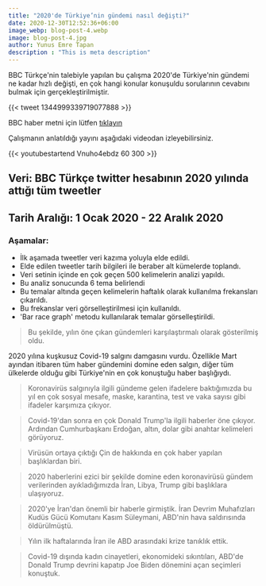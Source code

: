```yaml
---
title: "2020'de Türkiye’nin gündemi nasıl değişti?"
date: 2020-12-30T12:52:36+06:00
image_webp: blog-post-4.webp
image: blog-post-4.jpg
author: Yunus Emre Tapan
description : "This is meta description"
---
```


 BBC Türkçe'nin talebiyle yapılan bu çalışma 2020'de Türkiye'nin gündemi ne kadar hızlı değişti, en çok hangi konular konuşuldu sorularının cevabını bulmak için gerçekleştirilmiştir. 


{{< tweet 1344999339719077888 >}}

BBC haber metni için lütfen [tıklayın](https://www.bbc.com/turkce/haberler-turkiye-55491247?at_custom2=twitter&at_custom3=BBC+Turkce&at_medium=custom7&at_custom1=%5Bpost+type%5D&at_campaign=64&at_custom4=7812A50A-4C0F-11EB-96A8-3DEA15F31EAE)


Çalışmanın anlatıldığı yayını aşağıdaki videodan izleyebilirsiniz.


{{< youtubestartend Vnuho4ebdz 60 300 >}}





## Veri: BBC Türkçe twitter hesabının 2020 yılında attığı tüm tweetler

## Tarih Aralığı: 1 Ocak 2020 - 22 Aralık 2020

### Aşamalar:

* İlk aşamada tweetler veri kazıma yoluyla elde edildi.
* Elde edilen tweetler tarih bilgileri ile beraber alt kümelerde toplandı.
* Veri setinin içinde en çok geçen 500 kelimelerin analizi yapıldı.
* Bu analiz sonucunda 6 tema belirlendi
* Bu temalar altında geçen kelimelerin haftalık olarak kullanılma frekansları çıkarıldı.
* Bu frekanslar veri görselleştirilmesi için kullanıldı.
* 'Bar race graph' metodu kullanılarak temalar görselleştirildi.


>Bu şekilde, yılın öne çıkan gündemleri karşılaştırmalı olarak gösterilmiş oldu.





2020 yılına kuşkusuz Covid-19 salgını damgasını vurdu. Özellikle Mart ayından itibaren tüm haber gündemini domine eden salgın, diğer tüm ülkelerde olduğu gibi Türkiye'nin en çok konuştuğu haber başlığıydı. 

>Koronavirüs salgınıyla ilgili gündeme gelen ifadelere baktığımızda bu yıl en çok sosyal mesafe, maske, karantina, test ve vaka sayısı gibi ifadeler karşımıza çıkıyor.

>Covid-19'dan sonra en çok Donald Trump'la ilgili haberler öne çıkıyor. 
>Ardından Cumhurbaşkanı Erdoğan, altın, dolar gibi anahtar kelimeleri görüyoruz.

>Virüsün ortaya çıktığı Çin de hakkında en çok haber yapılan başlıklardan biri.

>2020 haberlerini ezici bir şekilde domine eden koronavirüsü gündem verilerinden ayıkladığımızda İran, Libya, Trump gibi başlıklara ulaşıyoruz.

>2020'ye İran'dan önemli bir haberle girmiştik. İran Devrim Muhafızları Kudüs Gücü Komutanı Kasım Süleymani, ABD'nin hava saldırısında öldürülmüştü.

>Yılın ilk haftalarında İran ile ABD arasındaki krize tanıklık ettik.

>Covid-19 dışında kadın cinayetleri, ekonomideki sıkıntıları, ABD'de Donald Trump devrini kapatıp Joe Biden dönemini açan seçimleri konuştuk.


